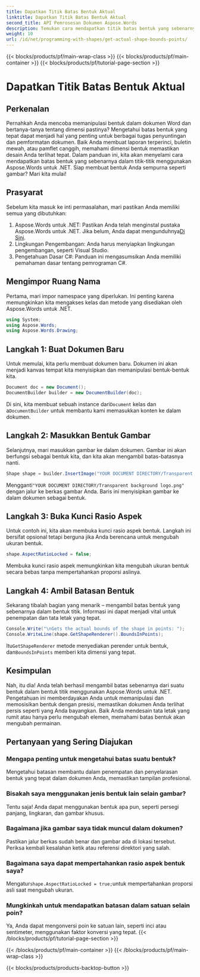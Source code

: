 ```yaml
---
title: Dapatkan Titik Batas Bentuk Aktual
linktitle: Dapatkan Titik Batas Bentuk Aktual
second_title: API Pemrosesan Dokumen Aspose.Words
description: Temukan cara mendapatkan titik batas bentuk yang sebenarnya dalam dokumen Word menggunakan Aspose.Words untuk .NET. Pelajari manipulasi bentuk yang tepat dengan panduan terperinci ini.
weight: 10
url: /id/net/programming-with-shapes/get-actual-shape-bounds-points/
---
```


{{< blocks/products/pf/main-wrap-class >}}
{{< blocks/products/pf/main-container >}}
{{< blocks/products/pf/tutorial-page-section >}}

# Dapatkan Titik Batas Bentuk Aktual

## Perkenalan

Pernahkah Anda mencoba memanipulasi bentuk dalam dokumen Word dan bertanya-tanya tentang dimensi pastinya? Mengetahui batas bentuk yang tepat dapat menjadi hal yang penting untuk berbagai tugas penyuntingan dan pemformatan dokumen. Baik Anda membuat laporan terperinci, buletin mewah, atau pamflet canggih, memahami dimensi bentuk memastikan desain Anda terlihat tepat. Dalam panduan ini, kita akan menyelami cara mendapatkan batas bentuk yang sebenarnya dalam titik-titik menggunakan Aspose.Words untuk .NET. Siap membuat bentuk Anda sempurna seperti gambar? Mari kita mulai!

## Prasyarat

Sebelum kita masuk ke inti permasalahan, mari pastikan Anda memiliki semua yang dibutuhkan:

1.  Aspose.Words untuk .NET: Pastikan Anda telah menginstal pustaka Aspose.Words untuk .NET. Jika belum, Anda dapat mengunduhnya[Di Sini](https://releases.aspose.com/words/net/).
2. Lingkungan Pengembangan: Anda harus menyiapkan lingkungan pengembangan, seperti Visual Studio.
3. Pengetahuan Dasar C#: Panduan ini mengasumsikan Anda memiliki pemahaman dasar tentang pemrograman C#.

## Mengimpor Ruang Nama

Pertama, mari impor namespace yang diperlukan. Ini penting karena memungkinkan kita mengakses kelas dan metode yang disediakan oleh Aspose.Words untuk .NET.

```csharp
using System;
using Aspose.Words;
using Aspose.Words.Drawing;
```

## Langkah 1: Buat Dokumen Baru

Untuk memulai, kita perlu membuat dokumen baru. Dokumen ini akan menjadi kanvas tempat kita menyisipkan dan memanipulasi bentuk-bentuk kita.

```csharp
Document doc = new Document();
DocumentBuilder builder = new DocumentBuilder(doc);
```

 Di sini, kita membuat sebuah instance dari`Document` kelas dan a`DocumentBuilder` untuk membantu kami memasukkan konten ke dalam dokumen.

## Langkah 2: Masukkan Bentuk Gambar

Selanjutnya, mari masukkan gambar ke dalam dokumen. Gambar ini akan berfungsi sebagai bentuk kita, dan kita akan mengambil batas-batasnya nanti.

```csharp
Shape shape = builder.InsertImage("YOUR DOCUMENT DIRECTORY/Transparent background logo.png");
```

 Mengganti`"YOUR DOCUMENT DIRECTORY/Transparent background logo.png"` dengan jalur ke berkas gambar Anda. Baris ini menyisipkan gambar ke dalam dokumen sebagai bentuk.

## Langkah 3: Buka Kunci Rasio Aspek

Untuk contoh ini, kita akan membuka kunci rasio aspek bentuk. Langkah ini bersifat opsional tetapi berguna jika Anda berencana untuk mengubah ukuran bentuk.

```csharp
shape.AspectRatioLocked = false;
```

Membuka kunci rasio aspek memungkinkan kita mengubah ukuran bentuk secara bebas tanpa mempertahankan proporsi aslinya.

## Langkah 4: Ambil Batasan Bentuk

Sekarang tibalah bagian yang menarik – mengambil batas bentuk yang sebenarnya dalam bentuk titik. Informasi ini dapat menjadi vital untuk penempatan dan tata letak yang tepat.

```csharp
Console.Write("\nGets the actual bounds of the shape in points: ");
Console.WriteLine(shape.GetShapeRenderer().BoundsInPoints);
```

 Itu`GetShapeRenderer` metode menyediakan perender untuk bentuk, dan`BoundsInPoints` memberi kita dimensi yang tepat.

## Kesimpulan

Nah, itu dia! Anda telah berhasil mengambil batas sebenarnya dari suatu bentuk dalam bentuk titik menggunakan Aspose.Words untuk .NET. Pengetahuan ini memberdayakan Anda untuk memanipulasi dan memosisikan bentuk dengan presisi, memastikan dokumen Anda terlihat persis seperti yang Anda bayangkan. Baik Anda mendesain tata letak yang rumit atau hanya perlu mengubah elemen, memahami batas bentuk akan mengubah permainan.

## Pertanyaan yang Sering Diajukan

### Mengapa penting untuk mengetahui batas suatu bentuk?
Mengetahui batasan membantu dalam penempatan dan penyelarasan bentuk yang tepat dalam dokumen Anda, memastikan tampilan profesional.

### Bisakah saya menggunakan jenis bentuk lain selain gambar?
Tentu saja! Anda dapat menggunakan bentuk apa pun, seperti persegi panjang, lingkaran, dan gambar khusus.

### Bagaimana jika gambar saya tidak muncul dalam dokumen?
Pastikan jalur berkas sudah benar dan gambar ada di lokasi tersebut. Periksa kembali kesalahan ketik atau referensi direktori yang salah.

### Bagaimana saya dapat mempertahankan rasio aspek bentuk saya?
Mengatur`shape.AspectRatioLocked = true;`untuk mempertahankan proporsi asli saat mengubah ukuran.

### Mungkinkah untuk mendapatkan batasan dalam satuan selain poin?
Ya, Anda dapat mengonversi poin ke satuan lain, seperti inci atau sentimeter, menggunakan faktor konversi yang tepat.
{{< /blocks/products/pf/tutorial-page-section >}}

{{< /blocks/products/pf/main-container >}}
{{< /blocks/products/pf/main-wrap-class >}}

{{< blocks/products/products-backtop-button >}}
